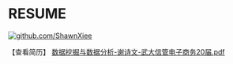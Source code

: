 # RESUME

[![github.com/ShawnXiee](https://img.shields.io/badge/GitHub.com-%2FShawnXiee-brightgreen.svg)](https://github.com/ShawnXiee)

【查看简历】 [数据挖掘与数据分析-谢诗文-武大信管电子商务20届.pdf](https://github.com/ShawnXiee/RESUME/blob/master/%E6%95%B0%E6%8D%AE%E6%8C%96%E6%8E%98%E4%B8%8E%E6%95%B0%E6%8D%AE%E5%88%86%E6%9E%90-%E8%B0%A2%E8%AF%97%E6%96%87-%E6%AD%A6%E5%A4%A7%E4%BF%A1%E7%AE%A1%E7%94%B5%E5%AD%90%E5%95%86%E5%8A%A120%E5%B1%8A.pdf)

